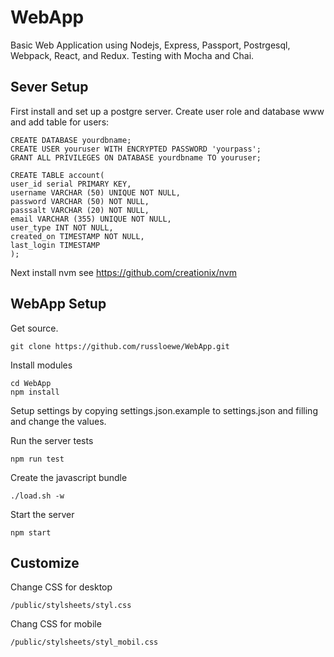 # WebApp
Basic Web Application using Nodejs, Express, Passport, Postrgesql, Webpack, React, and Redux.
Testing with Mocha and Chai.

## Sever Setup

First install and set up a postgre server. Create user role and database
www and add table for users:

    CREATE DATABASE yourdbname;
    CREATE USER youruser WITH ENCRYPTED PASSWORD 'yourpass';
    GRANT ALL PRIVILEGES ON DATABASE yourdbname TO youruser;

    CREATE TABLE account(
    user_id serial PRIMARY KEY,
    username VARCHAR (50) UNIQUE NOT NULL,
    password VARCHAR (50) NOT NULL,
    passsalt VARCHAR (20) NOT NULL,
    email VARCHAR (355) UNIQUE NOT NULL,
    user_type INT NOT NULL,
    created_on TIMESTAMP NOT NULL,
    last_login TIMESTAMP
    );

Next install nvm see https://github.com/creationix/nvm 

## WebApp Setup

Get source.

    git clone https://github.com/russloewe/WebApp.git
    
Install modules

    cd WebApp
    npm install
    
Setup settings by copying settings.json.example to settings.json and filling
and change the values.

Run the server tests

    npm run test

Create the javascript bundle

    ./load.sh -w

Start the server

    npm start
    
## Customize


Change CSS for desktop

    /public/stylsheets/styl.css
    
Chang CSS for mobile

    /public/stylsheets/styl_mobil.css
